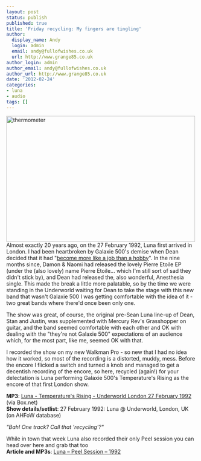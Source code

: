 ```yaml
---
layout: post
status: publish
published: true
title: 'Friday recycling: My fingers are tingling'
author:
  display_name: Andy
  login: admin
  email: andy@fullofwishes.co.uk
  url: http://www.grange85.co.uk
author_login: admin
author_email: andy@fullofwishes.co.uk
author_url: http://www.grange85.co.uk
date: '2012-02-24'
categories:
- luna
- audio
tags: []
---
```

<p><a href="http://www.flickr.com/photos/flag75/2382433582/" title="thermometer by flag75*, on Flickr"><img class="aligncenter" src="https://www.fullofwishes.co.uk/wp/wp-content/uploads/2012/02/2382433582_df2ed021c7.jpg" width="500" height="333" alt="thermometer"></a><br />
Almost exactly 20 years ago, on the 27 February 1992, Luna first arrived in London. I had been heartbroken by Galaxie 500's demise when Dean decided that it had "<a href="/1991/05/04/galaxie-500-split/">become more like a job than a hobby</a>". In the nine months since, Damon & Naomi had released the lovely Pierre Etoile EP (under the (also lovely) name Pierre Etoile... which I'm still sort of sad they didn't stick by), and Dean had released the, also wonderful, Anesthesia single. This made the break a little more palatable, so by the time we were standing in the Underworld waiting for Dean to take the stage with this new band that wasn't Galaxie 500 I was getting comfortable with the idea of it - two great bands where there'd once been only one.</p>
<p>The show was great, of course, the original pre-Sean Luna line-up of Dean, Stan and Justin, was supplemented with Mercury Rev's Grasshopper on guitar, and the band seemed comfortable with each other and OK with dealing with the "they're not Galaxie 500" expectations of an audience which, for the most part, like me, seemed OK with that.</p>
<p>I recorded the show on my new Walkman Pro - so new that I had no idea how it worked, so most of the recording is a distorted, muddy, mess. Before the encore I flicked a switch and turned a knob and managed to get a decentish recording of the encore, so here, recycled (again!) for your delectation is Luna performing Galaxie 500's Temperature's Rising as the encore of that first London show.</p>
<p><strong>MP3</strong>: <a href="http://www.box.com/shared/6c2p7xlhau">Luna - Temperature's Rising - Underworld London 27 February 1992</a> (via Box.net)<br />
<strong>Show details/setlist</strong>: 27 February 1992: Luna @ Underworld, London, UK (on AHFoW database)</p>
<p><em>"Bah! One track? Call that 'recycling'?"</em></p>
<p>While in town that week Luna also recorded their only Peel session you can head over here and grab that too<br />
<strong>Article and MP3s</strong>: <a href="/2007/11/22/mp3-luna-slide-peel-session-1992/">Luna – Peel Session – 1992</a></p>
